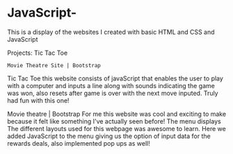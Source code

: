 # JavaScript-
This is a display of the websites I created with basic HTML and CSS and JavaScript

Projects:
	Tic Tac Toe
	
	Movie Theatre Site | Bootstrap
	
Tic Tac Toe
  this website consists of javaScript that enables the user to play with a computer and inputs a line along with sounds indicating the game was won, also resets after game is over
  with the next move inputed. Truly had fun with this one!
	
Movie theatre | Bootstrap
	For me this website was cool and exciting to make because it felt like something I've actually seen before! The menu displays The different layouts used for this webpage was awesome 
  to learn. Here we added JavaScript to the menu giving us the option of input data for the rewards deals, also implemented pop ups as well!

